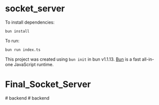 # socket_server

To install dependencies:

```bash
bun install
```

To run:

```bash
bun run index.ts
```

This project was created using `bun init` in bun v1.1.13. [Bun](https://bun.sh) is a fast all-in-one JavaScript runtime.
# Final_Socket_Server
#   b a c k e n d  
 #   b a c k e n d  
 